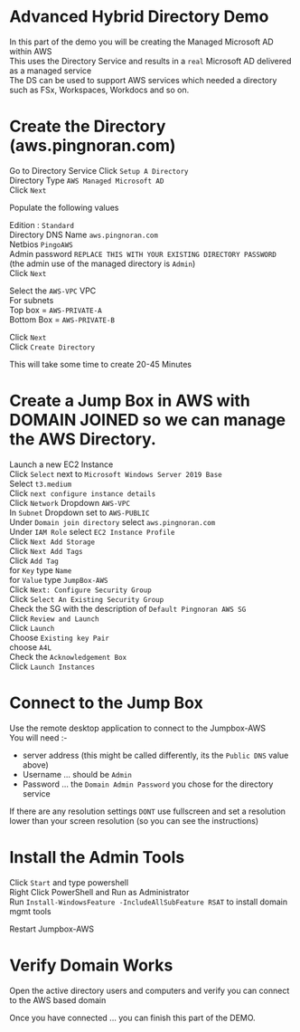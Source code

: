# Advanced Hybrid Directory Demo

In this part of the demo you will be creating the Managed Microsoft AD within AWS  
This uses the Directory Service and results in a `real` Microsoft AD delivered as a managed service  
The DS can be used to support AWS services which needed a directory such as FSx, Workspaces, Workdocs and so on.  

# Create the Directory (aws.pingnoran.com)  

Go to Directory Service
Click `Setup A Directory`  
Directory Type `AWS Managed Microsoft AD`  
Click `Next`  

Populate the following values  

Edition : `Standard`  
Directory DNS Name `aws.pingnoran.com`  
Netbios `PingoAWS`   
Admin password `REPLACE THIS WITH YOUR EXISTING DIRECTORY PASSWORD`  
(the admin use of the managed directory is `Admin`)  
Click `Next`  

Select the `AWS-VPC` VPC  
For subnets  
Top box = `AWS-PRIVATE-A`  
Bottom Box = `AWS-PRIVATE-B`  

Click `Next`  
Click `Create Directory`  

This will take some time to create 20-45 Minutes  

# Create a Jump Box in AWS with DOMAIN JOINED so we can manage the AWS Directory.  

Launch a new EC2 Instance  
Click `Select` next to `Microsoft Windows Server 2019 Base`  
Select `t3.medium`  
Click `next configure instance details`  
Click `Network` Dropdown `AWS-VPC`  
In `Subnet` Dropdown set to `AWS-PUBLIC`  
Under `Domain join directory` select `aws.pingnoran.com`  
Under `IAM Role` select `EC2 Instance Profile`  
Click `Next Add Storage`  
Click `Next Add Tags`  
Click `Add Tag`  
for `Key` type `Name`  
for `Value` type `JumpBox-AWS`  
Click `Next: Configure Security Group`  
Click `Select An Existing Security Group`  
Check the SG with the description of `Default Pingnoran AWS SG`  
Click `Review and Launch`  
Click `Launch`  
Choose `Existing key Pair`  
choose `A4L`  
Check the `Acknowledgement Box`  
Click `Launch Instances`  

# Connect to the Jump Box

Use the remote desktop application to connect to the Jumpbox-AWS  
You will need :-  
- server address (this might be called differently, its the `Public DNS` value above)  
- Username ... should be `Admin`  
- Password ... the `Domain Admin Password` you chose for the directory service  

If there are any resolution settings `DONT` use fullscreen and set a resolution lower than your screen resolution (so you can see the instructions)  

# Install the Admin Tools  

Click `Start` and type powershell  
Right Click PowerShell and Run as Administrator  
Run `Install-WindowsFeature -IncludeAllSubFeature RSAT` to install domain mgmt tools  

Restart Jumpbox-AWS  

# Verify Domain Works  

Open the active directory users and computers and verify you can connect to the AWS based domain  

Once you have connected ... you can finish this part of the DEMO.

